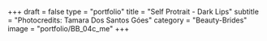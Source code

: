 +++
draft = false
type = "portfolio"
title = "Self Protrait - Dark Lips"
subtitle = "Photocredits: Tamara Dos Santos Góes"
category = "Beauty-Brides"
image = "portfolio/BB_04c_me"
+++